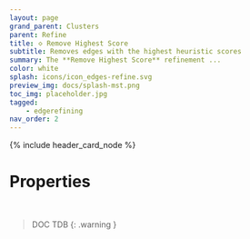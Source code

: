 ```yaml
---
layout: page
grand_parent: Clusters
parent: Refine
title: 🝔 Remove Highest Score
subtitle: Removes edges with the highest heuristic scores
summary: The **Remove Highest Score** refinement ...
color: white
splash: icons/icon_edges-refine.svg
preview_img: docs/splash-mst.png
toc_img: placeholder.jpg
tagged: 
    - edgerefining
nav_order: 2
---
```


{% include header_card_node %}

# Properties
<br>

> DOC TDB
{: .warning }
